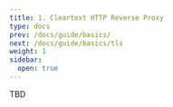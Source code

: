 ```yaml
---
title: 1. Cleartext HTTP Reverse Proxy
type: docs
prev: /docs/guide/basics/
next: /docs/guide/basics/tls
weight: 1
sidebar:
  open: true
---
```


TBD
